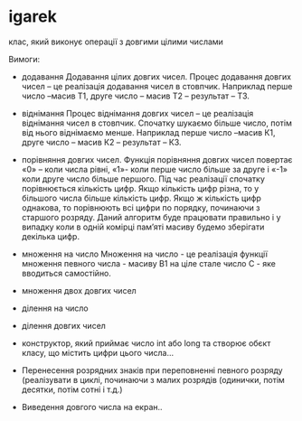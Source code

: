 igarek
======

клас, який виконує операції з довгими цілими числами

Вимоги:


- додавання
Додавання цілих довгих чисел. 
Процес додавання довгих чисел – це реалізація додавання чисел в стовпчик. 
Наприклад перше число –масив T1, друге число – масив T2 – результат – T3.

- віднімання
Процес віднімання довгих чисел – це реалізація віднімання чисел в стовпчик. 
Спочатку шукаємо більше число, потім від нього віднімаємо менше.
Наприклад перше число –масив К1, друге число – масив К2 – результат – К3.

- порівняння довгих чисел. 
Функція порівняння довгих чисел повертає 
«0» – коли числа рівні, 
«1»- коли перше число більше за друге 
і «-1» коли друге число більше першого. 
Під час реалізації спочатку порівнюється кількість цифр. 
Якщо кількість цифр різна, то у більшого числа більше кількість цифр. 
Якщо ж кількість цифр  однакова, то порівнюють всі цифри по порядку, починаючи з старшого розряду. 
Даний алгоритм буде працювати правильно і у випадку коли в одній комірці пам’яті масиву будемо зберігати декілька цифр.

- множення на число 
Множення на число - це реалізація функції множення 
певного числа - масиву В1 на ціле стале число С - яке вводиться самостійно.

- множення двох довгих чисел
- ділення на число 
- ділення довгих чисел
- конструктор, який приймає число int або long та створює обєкт класу, що містить цифри цього числа...
- Перенесення розрядних знаків при переповненні певного розряду 
  (реалізувати в циклі, починаючи з малих розрядів (одинички, потім десятки, потім сотні і т.д.)
- Виведення довгого числа на екран..


